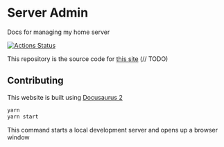 # Server Admin

Docs for managing my home server

[![Actions Status](https://github.com/MarkSFrancis/server-admin-docs/workflows/Build/badge.svg)](https://github.com/MarkSFrancis/server-admin-docs/actions/workflows/build.yml)

This repository is the source code for [this site]() (// TODO)

## Contributing

This website is built using [Docusaurus 2](https://docusaurus.io/)

```sh
yarn
yarn start
```

This command starts a local development server and opens up a browser window
